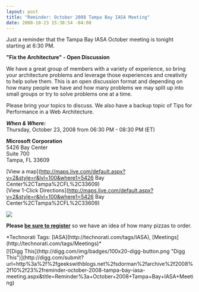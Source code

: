 ```yaml
---
layout: post
title: "Reminder: October 2008 Tampa Bay IASA Meeting"
date: 2008-10-23 15:38:54 -04:00
---
```


Just a reminder that the Tampa Bay IASA October meeting is tonight starting at 6:30 PM. 

**"Fix the Architecture" - Open Discussion**

We have a great group of members with a variety of experience, so bring your architecture problems and leverage those experiences and creativity to help solve them. This is an open discussion format and depending on how many people we have and how many problems we may split up into small groups or try to solve problems one at a time. 

Please bring your topics to discuss. We also have a backup topic of Tips for Performance in a Web Architecture. 

***When & Where:***       
Thursday, October 23, 2008 from 06:30 PM - 08:30 PM (ET)       

**Microsoft Corporation**      
5426 Bay Center      
Suite 700      
Tampa, FL 33609      

[View a map](http://maps.live.com/default.aspx?v=2&style=r&lvl=100&where1=5426 Bay Center%2CTampa%2CFL%2C33609)       
[View 1-Click Directions](http://maps.live.com/default.aspx?v=2&style=r&lvl=100&where1=5426 Bay Center%2CTampa%2CFL%2C33609)

*****[![](http://www.eventbrite.com/img/button/register_blue.gif)](http://www.eventbrite.com/event/120455285/sdorman)*****

**Please **[be sure to register](http://www.eventbrite.com/event/120455285/sdorman)**** so we have an idea of how many pizzas to order.
  <div style="padding-bottom: 0px; margin: 0px; padding-left: 0px; padding-right: 0px; display: inline; float: none; padding-top: 0px" id="scid:0767317B-992E-4b12-91E0-4F059A8CECA8:0d8bd4c8-4735-44ce-95ba-a96c0c5c32c1" class="wlWriterSmartContent">*Technorati Tags: [IASA](http://technorati.com/tags/IASA), [Meetings](http://technorati.com/tags/Meetings)*</div><div class="wlWriterHeaderFooter" style="text-align:left; margin:0px; padding:4px 0px 4px 0px;">[![Digg This](http://digg.com/img/badges/100x20-digg-button.png "Digg This")](http://digg.com/submit?url=http%3a%2f%2fgeekswithblogs.net%2fsdorman%2farchive%2f2008%2f10%2f23%2freminder-october-2008-tampa-bay-iasa-meeting.aspx&title=Reminder%3a+October+2008+Tampa+Bay+IASA+Meeting)</div>
